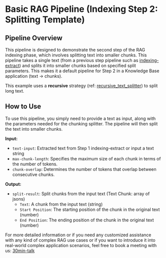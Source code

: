 # Basic RAG Pipeline (Indexing Step 2: Splitting Template)

## Pipeline Overview

This pipeline is designed to demonstrate the second step of the RAG indexing phase, which involves splitting text into smaller chunks. This pipeline takes a single text (from a previous step pipeline such as [indexing-extract](https://instill.tech/leochen5/pipelines/indexing-extract)) and splits it into smaller chunks based on specified split parameters. This makes it a default pipeline for Step 2 in a Knowledge Base application (text -> chunks).

This example uses a **recursive** strategy (ref: [recursive_text_splitter](https://python.langchain.com/v0.2/docs/how_to/recursive_text_splitter/)) to split long text.

## How to Use

To use this pipeline, you simply need to provide a text as input, along with the parameters needed for the chunking splitter. The pipeline will then split the text into smaller chunks.

**Input:**

* `text-input`: Extracted text from Step 1 indexing-extract or input a text string
* `max-chunk-length`: Specifies the maximum size of each chunk in terms of the number of tokens.
* `chunk-overlap`: Determines the number of tokens that overlap between consecutive chunks.

**Output:**

* `split-result`: Split chunks from the input text (Text Chunk: array of jsons)
  * `Text`: A chunk from the input text (string)
  * `Start Position`: The starting position of the chunk in the original text (number)
  * `End Position`: The ending position of the chunk in the original text (number)

For more detailed information or if you need any customized assistance with any kind of complex RAG use cases or if you want to introduce it into real-world complex application scenarios, feel free to book a meeting with us: [30min-talk](https://cal.com/instill-ai/30min-talk)
